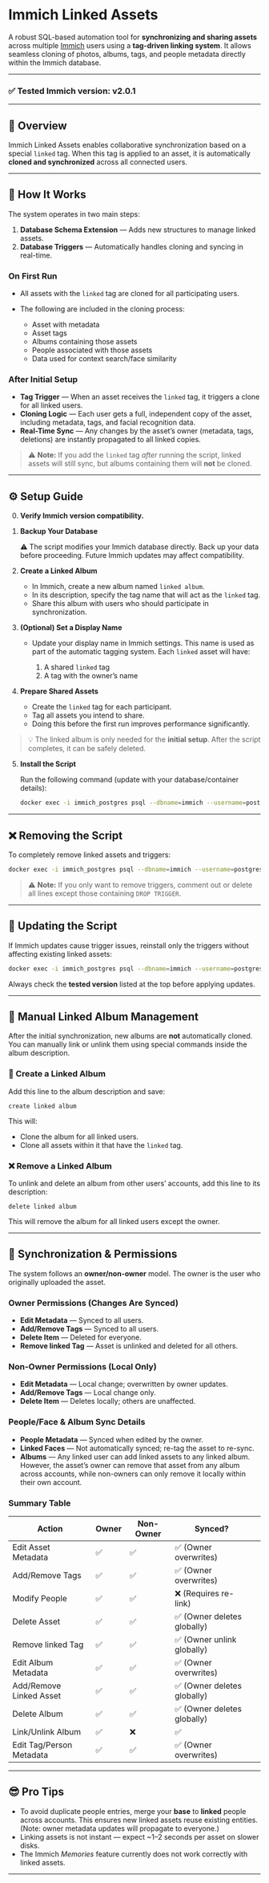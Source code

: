 # Immich Linked Assets

A robust SQL-based automation tool for **synchronizing and sharing assets** across multiple [Immich](https://immich.app/) users using a **tag-driven linking system**. It allows seamless cloning of photos, albums, tags, and people metadata directly within the Immich database.

---

### ✅ Tested Immich version: **v2.0.1**

---

## 🚀 Overview

Immich Linked Assets enables collaborative synchronization based on a special `linked` tag. When this tag is applied to an asset, it is automatically **cloned and synchronized** across all connected users.

---

## 🧩 How It Works

The system operates in two main steps:

1. **Database Schema Extension** — Adds new structures to manage linked assets.
2. **Database Triggers** — Automatically handles cloning and syncing in real-time.

### On First Run

* All assets with the `linked` tag are cloned for all participating users.
* The following are included in the cloning process:

  * Asset with metadata
  * Asset tags
  * Albums containing those assets
  * People associated with those assets
  * Data used for context search/face similarity

### After Initial Setup

* **Tag Trigger** — When an asset receives the `linked` tag, it triggers a clone for all linked users.
* **Cloning Logic** — Each user gets a full, independent copy of the asset, including metadata, tags, and facial recognition data.
* **Real-Time Sync** — Any changes by the asset’s owner (metadata, tags, deletions) are instantly propagated to all linked copies.

> ⚠️ **Note:** If you add the `linked` tag *after* running the script, linked assets will still sync, but albums containing them will **not** be cloned.

---

## ⚙️ Setup Guide

0. **Verify Immich version compatibility.**

1. **Backup Your Database**

   ⚠️ The script modifies your Immich database directly. Back up your data before proceeding. Future Immich updates may affect compatibility.

2. **Create a Linked Album**

   * In Immich, create a new album named `linked album`.
   * In its description, specify the tag name that will act as the `linked` tag.
   * Share this album with users who should participate in synchronization.

3. **(Optional) Set a Display Name**

   * Update your display name in Immich settings. This name is used as part of the automatic tagging system. Each `linked` asset will have:

     1. A shared `linked` tag
     2. A tag with the owner’s name

4. **Prepare Shared Assets**

   * Create the `linked` tag for each participant.
   * Tag all assets you intend to share.
   * Doing this before the first run improves performance significantly.

> 💡 The linked album is only needed for the **initial setup**. After the script completes, it can be safely deleted.

5. **Install the Script**

   Run the following command (update with your database/container details):

   ```bash
   docker exec -i immich_postgres psql --dbname=immich --username=postgres < ./immich_linked_asset.sql
   ```

---

## ❌ Removing the Script

To completely remove linked assets and triggers:

```bash
docker exec -i immich_postgres psql --dbname=immich --username=postgres < ./immich_delete_linked_asset.sql
```

> ⚠️ **Note:** If you only want to remove triggers, comment out or delete all lines except those containing `DROP TRIGGER`.

---

## 🔁 Updating the Script

If Immich updates cause trigger issues, reinstall only the triggers without affecting existing linked assets:

```bash
docker exec -i immich_postgres psql --dbname=immich --username=postgres < ./immich_update_linked_trigger.sql
```

Always check the **tested version** listed at the top before applying updates.

---

## 🧭 Manual Linked Album Management

After the initial synchronization, new albums are **not** automatically cloned. You can manually link or unlink them using special commands inside the album description.

### 🔗 Create a Linked Album

Add this line to the album description and save:

```
create linked album
```

This will:

* Clone the album for all linked users.
* Clone all assets within it that have the `linked` tag.

### ❌ Remove a Linked Album

To unlink and delete an album from other users’ accounts, add this line to its description:

```
delete linked album
```

This will remove the album for all linked users except the owner.

---

## 🔄 Synchronization & Permissions

The system follows an **owner/non-owner** model. The owner is the user who originally uploaded the asset.

### Owner Permissions (Changes Are Synced)

* **Edit Metadata** — Synced to all users.
* **Add/Remove Tags** — Synced to all users.
* **Delete Item** — Deleted for everyone.
* **Remove linked Tag** — Asset is unlinked and deleted for all others.

### Non-Owner Permissions (Local Only)

* **Edit Metadata** — Local change; overwritten by owner updates.
* **Add/Remove Tags** — Local change only.
* **Delete Item** — Deletes locally; others are unaffected.

### People/Face & Album Sync Details

* **People Metadata** — Synced when edited by the owner.
* **Linked Faces** — Not automatically synced; re-tag the asset to re-sync.
* **Albums** — Any linked user can add linked assets to any linked album. However, the asset’s owner can remove that asset from any album across accounts, while non-owners can only remove it locally within their own account.

### Summary Table

| Action                   | Owner | Non-Owner | Synced?                      |   |
| ------------------------ | ----- | --------- | --------------------------   | - |
| Edit Asset Metadata      | ✅     | ✅         | ✅ (Owner overwrites)       |   |
| Add/Remove Tags          | ✅     | ✅         | ✅ (Owner overwrites)       |   |
| Modify People            | ✅     | ✅         | ❌ (Requires re-link)       |   |
| Delete Asset             | ✅     | ✅         | ✅ (Owner deletes globally) |   |
| Remove linked Tag        | ✅     | ✅         | ✅ (Owner unlink globally)  |   |
| Edit Album Metadata      | ✅     | ✅         | ✅ (Owner overwrites)       |   |
| Add/Remove Linked Asset  | ✅     | ✅         | ✅ (Owner deletes globally) |   |
| Delete Album             | ✅     | ✅         | ✅ (Owner deletes globally) |   |
| Link/Unlink Album        | ✅     | ❌         | ✅                          |   |
| Edit Tag/Person Metadata | ✅     | ✅         | ✅ (Owner overwrites)       |   |

---

## 😎 Pro Tips

* To avoid duplicate people entries, merge your **base** to **linked** people across accounts. This ensures new linked assets reuse existing entities. (Note: owner metadata updates will propagate to everyone.)
* Linking assets is not instant — expect ~1–2 seconds per asset on slower disks.
* The Immich *Memories* feature currently does not work correctly with linked assets.

---

